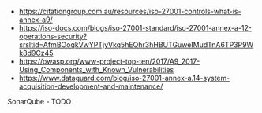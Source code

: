 
- https://citationgroup.com.au/resources/iso-27001-controls-what-is-annex-a9/
- https://iso-docs.com/blogs/iso-27001-standard/iso-27001-annex-a-12-operations-security?srsltid=AfmBOoqkVwYPTjyVkq5hEQhr3hHBUTGuweIMudTnA6TP3P9Wk8d9Cz45
- https://owasp.org/www-project-top-ten/2017/A9_2017-Using_Components_with_Known_Vulnerabilities
- https://www.dataguard.com/blog/iso-27001-annex-a.14-system-acquisition-development-and-maintenance/

SonarQube - TODO
